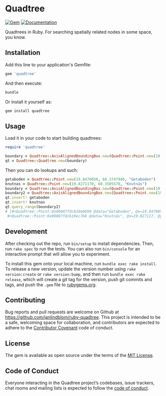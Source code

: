 # Quadtree

[![Gem](https://img.shields.io/gem/v/quadtree.png)](https://rubygems.org/gems/quadtree)
[![Documentation](https://img.shields.io/badge/docs-rdoc.info-yellow.png)](http://www.rubydoc.info/gems/quadtree/frames)

Quadtrees in Ruby. For searching spatially related nodes in some space, you know.

## Installation

Add this line to your application's Gemfile:

```ruby
gem 'quadtree'
```

And then execute:

```bash
bundle
```

Or install it yourself as:

```bash
gem install quadtree
```

## Usage

Load it in your code to start building quadtrees:

```ruby
require 'quadtree'

boundary = Quadtree::AxisAlignedBoundingBox.new(Quadtree::Point.new(19.8470050, 60.3747940), 8944.0)
qt = Quadtree::Quadtree.new(boundary)
```

Then you can do lookups and such:

```ruby
getaboden = Quadtree::Point.new(19.8470050, 60.3747940, "Getaboden")
knutnas = Quadtree::Point.new(19.8271170, 60.3505570, "Knutnäs")
boundary = Quadtree::AxisAlignedBoundingBox.new(Quadtree::Point.new(19.8470050, 60.3747940), 8944.0)
boundary2 = Quadtree::AxisAlignedBoundingBox.new(Quadtree::Point.new(19.8470050, 60.3747940), 4472.0)
qt.insert! getaboden
qt.insert! knutnas
qt.query_range(boundary2)
# [#<Quadtree::Point:0x00007fdcb19e0698 @data="Getaboden", @x=19.847005, @y=60.374794>,
 #<Quadtree::Point:0x00007fdcb19ec7b8 @data="Knutnäs", @x=19.827117, @y=60.350557>]
```

## Development

After checking out the repo, run `bin/setup` to install dependencies. Then, run `rake spec` to run the tests. You can also run `bin/console` for an interactive prompt that will allow you to experiment.

To install this gem onto your local machine, run `bundle exec rake install`. To release a new version, update the version number using `rake version:create` or `rake version:bump`, and then run `bundle exec rake release`, which will create a git tag for the version, push git commits and tags, and push the `.gem` file to [rubygems.org](https://rubygems.org).

## Contributing

Bug reports and pull requests are welcome on Github at <https://github.com/janlindblom/ruby-quadtree>. This project is intended to be a safe, welcoming space for collaboration, and contributors are expected to adhere to the [Contributor Covenant](http://contributor-covenant.org) code of conduct.

## License

The gem is available as open source under the terms of the [MIT License](https://github.com/janlindblom/ruby-quadtree/blob/master/LICENSE.txt).

## Code of Conduct

Everyone interacting in the Quadtree project’s codebases, issue trackers, chat rooms and mailing lists is expected to follow the [code of conduct](https://github.com/janlindblom/ruby-quadtree/blob/master/CODE_OF_CONDUCT.md).
